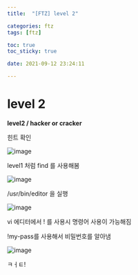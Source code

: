 ```yaml
---
title:  "[FTZ] level 2"

categories: ftz
tags: [ftz]

toc: true
toc_sticky: true

date: 2021-09-12 23:24:11

---
```


# level 2

**level2 / hacker or cracker**

힌트 확인

![image](https://user-images.githubusercontent.com/69203345/132991106-5381a108-0ebc-4e89-b64a-ee5b2d68775f.png)

level1 처럼 find 를 사용해봄

![image](https://user-images.githubusercontent.com/69203345/132991188-8f4857b9-0c59-4887-b960-9e1618f2b39d.png)

/usr/bin/editor 을 실행

![image](https://user-images.githubusercontent.com/69203345/132991320-44af3475-32f2-47aa-8fea-3d994c5f0105.png)

vi 에디터에서 ! 를 사용시 명령어 사용이 가능해짐

!my-pass를 사용해서 비밀번호를 알아냄

![image](https://user-images.githubusercontent.com/69203345/132991382-ef69371d-dc72-459e-ace7-7f9e60daebaf.png)

ㅋㅓㅌ!